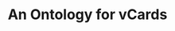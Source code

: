 ---
schema: default
title: An Ontology for vCards
notes: This ontology models and represents vCards in RDF using current best practices
organization: DataScientia Foundation
resources:
  - name: VCARD.UAN.owl
    url: >-
      http://git.knowdive.disi.unitn.it:8080/knowledge/LiveKnowledge/SREP/people/raw/master/VCARD.UAN.owl
    format: owl
    description: >-
      This ontology models and represents vCards in RDF using current best
      practices
byteSize: '51.073'
keyword: people
datLicense: Creative Commons
DatOwner: Unknown
DatPublicationTimeStamp: Unknown
publisher: W3C
category:
  - Upper-Level
creator: 'Norman Walsh, Brian Suda, Renato Iannella, Harry Halpin'
language: en
versionInfo: version v2014-05-22
formalityLevel: Teleontology
datasetLevel: Knowledge Level(L3-4)
---